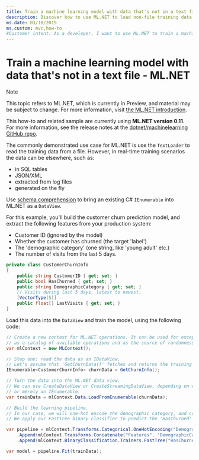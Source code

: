 ```yaml
---
title: Train a machine learning model with data that's not in a text file - ML.NET 
description: Discover how to use ML.NET to load non-file training data for machine learning model training as part of the prediction pipeline.
ms.date: 03/18/2019
ms.custom: mvc,how-to
#Customer intent: As a developer, I want to use ML.NET to train a machine learning model with data that's not in a text file as part of the prediction pipeline for later use in my applications.
---
```

# Train a machine learning model with data that's not in a text file - ML.NET

> [!NOTE]
> This topic refers to ML.NET, which is currently in Preview, and material may be subject to change. For more information, visit [the ML.NET introduction](https://www.microsoft.com/net/learn/apps/machine-learning-and-ai/ml-dotnet).

This how-to and related sample are currently using **ML.NET version 0.11**. For more information, see the release notes at the [dotnet/machinelearning GitHub repo](https://github.com/dotnet/machinelearning/tree/master/docs/release-notes).

The commonly demonstrated use case for ML.NET is use the `TextLoader` to read the training data from a file.
However, in real-time training scenarios the data can be elsewhere, such as:

* in SQL tables
* JSON/XML
* extracted from log files
* generated on the fly

Use [schema comprehension](https://github.com/dotnet/machinelearning/tree/master/docs/code/SchemaComprehension.md) to bring an existing C# `IEnumerable` into ML.NET as a `DataView`.

For this example, you'll build the customer churn prediction model, and extract the following features from your production system:

* Customer ID (ignored by the model)
* Whether the customer has churned (the target 'label')
* The 'demographic category' (one string, like 'young adult' etc.)
* The number of visits from the last 5 days.

```csharp
private class CustomerChurnInfo
{
    public string CustomerID { get; set; }
    public bool HasChurned { get; set; }
    public string DemographicCategory { get; set; }
    // Visits during last 5 days, latest to newest.
    [VectorType(5)]
    public float[] LastVisits { get; set; }
}
```

Load this data into the `DataView` and train the model, using the following code:

```csharp
// Create a new context for ML.NET operations. It can be used for exception tracking and logging,
// as a catalog of available operations and as the source of randomness.
var mlContext = new MLContext();

// Step one: read the data as an IDataView.
// Let's assume that 'GetChurnData()' fetches and returns the training data from somewhere.
IEnumerable<CustomerChurnInfo> churnData = GetChurnInfo();

// Turn the data into the ML.NET data view.
// We can use CreateDataView or CreateStreamingDataView, depending on whether 'churnData' is an IList,
// or merely an IEnumerable.
var trainData = mlContext.Data.LoadFromEnumerable(churnData);

// Build the learning pipeline.
// In our case, we will one-hot encode the demographic category, and concatenate that with the number of visits.
// We apply our FastTree binary classifier to predict the 'HasChurned' label.

var pipeline = mlContext.Transforms.Categorical.OneHotEncoding("DemographicCategory")
    .Append(mlContext.Transforms.Concatenate("Features", "DemographicCategory", "LastVisits"))
    .Append(mlContext.BinaryClassification.Trainers.FastTree("HasChurned", "Features", numTrees: 20));

var model = pipeline.Fit(trainData);
```

